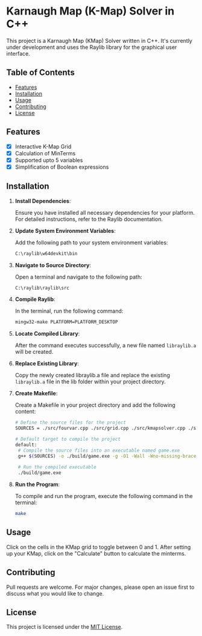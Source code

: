 # Karnaugh Map (K-Map) Solver in C++
This project is a Karnaugh Map (KMap) Solver written in C++. It's currently under development and uses the Raylib library for the graphical user interface.

## Table of Contents
- [Features](#features)
- [Installation](#installation)
- [Usage](#usage)
- [Contributing](#contributing)
- [License](#license)

## Features
- [x] Interactive K-Map Grid
- [x] Calculation of MinTerms
- [x] Supported upto 5 variables
- [x] Simplification of Boolean expressions

## Installation

1. **Install Dependencies**:

   Ensure you have installed all necessary dependencies for your platform. For detailed instructions, refer to the Raylib documentation.

2. **Update System Environment Variables**:

   Add the following path to your system environment variables:
   ```bash
   C:\raylib\w64devkit\bin

3. **Navigate to Source Directory**:

   Open a terminal and navigate to the following path:
   ```bash
   C:\raylib\raylib\src

4. **Compile Raylib**:

   In the terminal, run the following command:
   ```bash
   mingw32-make PLATFORM=PLATFORM_DESKTOP

5. **Locate Compiled Library**:

   After the command executes successfully, a new file named ```libraylib.a``` will be created.

6. **Replace Existing Library**:

   Copy the newly created libraylib.a file and replace the existing ```libraylib.a``` file in the lib folder within your project directory.

7. **Create Makefile**:

   Create a Makefile in your project directory and add the following content:
   ```bash
   # Define the source files for the project
   SOURCES = ./src/fourvar.cpp ./src/grid.cpp ./src/kmapsolver.cpp ./src/main.cpp ./src/threevar.cpp ./src/twovar.cpp

   # Default target to compile the project
   default:
    # Compile the source files into an executable named game.exe
    g++ $(SOURCES) -o ./build/game.exe -g -O1 -Wall -Wno-missing-braces -I include/ -L lib/ -lraylib -lopengl32 -lgdi32 -lwinmm
    
    # Run the compiled executable
    ./build/game.exe


8. **Run the Program**:

   To compile and run the program, execute the following command in the terminal:
   ```bash
   make
   
## Usage
Click on the cells in the KMap grid to toggle between 0 and 1. After setting up your KMap, click on the "Calculate" button to calculate the minterms.

## Contributing
Pull requests are welcome. For major changes, please open an issue first to discuss what you would like to change.

## License
This project is licensed under the [MIT License](LICENSE).